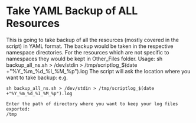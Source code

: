 # Take YAML Backup of ALL Resources

This is going to take backup of all the resources (mostly covered in the script) in YAML format.
The backup would be taken in the respective namespace directories.
For the resources which are not specific to namespaces they would be kept in Other_Files folder.
Usage:
sh backup_all_ns.sh > /dev/stdin > /tmp/scriptlog_$(date +"%Y_%m_%d_%I_%M_%p").log
The script will ask the location where you want to take backup:
e.g.
~~~
sh backup_all_ns.sh > /dev/stdin > /tmp/scriptlog_$(date +"%Y_%m_%d_%I_%M_%p").log
~~~
~~~
Enter the path of directory where you want to keep your log files exported:
/tmp